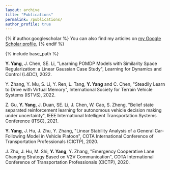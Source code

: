 ```yaml
---
layout: archive
title: "Publications"
permalink: /publications/
author_profile: true
---
```


{% if author.googlescholar %}
  You can also find my articles on <u><a href="{{author.googlescholar}}">my Google Scholar profile</a>.</u>
{% endif %}

{% include base_path %}

<!--
{% for post in site.publications reversed %}
  {% include archive-single.html %}
{% endfor %}
-->

**Y. Yang**, J. Chen, SE. Li, "Learning POMDP Models with Similarity Space Regularization: a Linear Gaussian Case Study", Learning for Dynamics and Control (L4DC), 2022.

Y. Zhang, Y. Mu, S. Li, Y. Ren, L. Tang, **Y. Yang** and C. Chen, "Steadily Learn to Drive with Virtual Memory", International Society for Terrain Vehicle Systems (ISTVS), 2022.

Z. Gu, **Y. Yang**, J. Duan, SE. Li, J. Chen, W. Cao, S. Zheng, "Belief state separated reinforcement learning for autonomous vehicle decision making under uncertainty", IEEE International Intelligent Transportation Systems Conference (ITSC), 2021.

**Y. Yang**, J. Hu, J. Zhu, Y. Zhang, "Linear Stability Analysis of a General Car-Following Model in Vehicle Platoon", COTA International Conference of Transportation Professionals (CICTP), 2020.

J. Zhu, J. Hu, M. Shi, **Y. Yang**, Y. Zhang, "Emergency Cooperative Lane Changing Strategy Based on V2V Communication", COTA International Conference of Transportation Professionals (CICTP), 2020.

